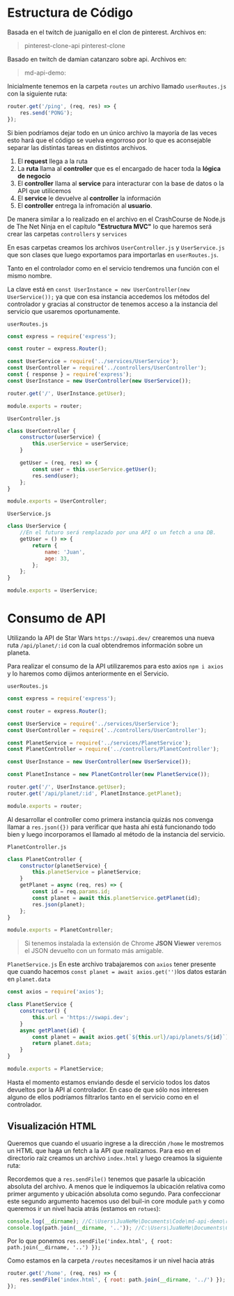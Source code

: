 # Estructura de Código
Basada en el twitch de juanigallo en el clon de pinterest. Archivos en:
> pinterest-clone-api
> pinterest-clone

Basado en twitch de damian catanzaro sobre api. Archivos en:
> md-api-demo: 

Inicialmente tenemos en la carpeta `routes` un archivo llamado `userRoutes.js` con la siguiente ruta:
```js
router.get('/ping', (req, res) => {
	res.send('PONG');
});
```
Si bien podríamos dejar todo en un único archivo la mayoría de las veces esto hará que el código se vuelva engorroso por lo que es aconsejable separar las distintas tareas en distintos archivos.

1. El **request** llega a la ruta
2. La **ruta** llama al **controller** que es el encargado de hacer toda la **lógica de negocio** 
3. El **controller** llama al **service** para interacturar con la base de datos o la API que utilicemos 
4. El **service** le devuelve al **controller** la información 
5. El **controller** entrega la infromación al **usuario**.


De manera similar a lo realizado en el archivo en el CrashCourse de Node.js de The Net Ninja en el capítulo **"Estructura MVC"** lo que haremos será crear las carpetas  `controllers` y `services`

En esas carpetas creamos los archivos `UserController.js` y `UserService.js` que son clases que luego exportamos para importarlas en `userRoutes.js`.

Tanto en el controlador como en el servicio tendremos una función con el mismo nombre.

La clave está en `const UserInstance = new UserController(new UserService());` ya que con esa instancia accedemos los métodos del controlador y gracias al constructor de tenemos acceso a la instancia del servicio  que usaremos oportunamente.

`userRoutes.js` 
```js
const express = require('express');

const router = express.Router();

const UserService = require('../services/UserService');
const UserController = require('../controllers/UserController');
const { response } = require('express');
const UserInstance = new UserController(new UserService());

router.get('/', UserInstance.getUser);

module.exports = router;
```

`UserController.js` 
```js
class UserController {
	constructor(userService) {
		this.userService = userService;
	}

	getUser = (req, res) => {
		const user = this.userService.getUser();
		res.send(user);
	};
}

module.exports = UserController;
```

`UserService.js` 
```js
class UserService {
	//En el futuro será remplazado por una API o un fetch a una DB.
	getUser = () => {
		return {
			name: 'Juan',
			age: 33,
		};
	};
}

module.exports = UserService;

```

# Consumo de API
Utilizando la API de Star Wars `https://swapi.dev/` crearemos una nueva ruta `/api/planet/:id` con la cual obtendremos información sobre un planeta. 

Para realizar el consumo de la API utilizaremos para esto axios `npm i axios` y lo haremos como dijimos anteriormente en el Servicio.

`userRoutes.js`
```js
const express = require('express');

const router = express.Router();

const UserService = require('../services/UserService');
const UserController = require('../controllers/UserController');

const PlanetService = require('../services/PlanetService');
const PlanetController = require('../controllers/PlanetController');

const UserInstance = new UserController(new UserService());

const PlanetInstance = new PlanetController(new PlanetService());

router.get('/', UserInstance.getUser);
router.get('/api/planet/:id', PlanetInstance.getPlanet);

module.exports = router;

```

Al desarrollar el controller como primera instancia quizás nos convenga llamar a `res.json({})` para verificar que hasta ahí está funcionando todo bien y luego incorporamos el llamado al método de la instancia del servicio.

`PlanetController.js`

```js
class PlanetController {
	constructor(planetService) {
		this.planetService = planetService;
	}
	getPlanet = async (req, res) => {
		const id = req.params.id;
		const planet = await this.planetService.getPlanet(id);
		res.json(planet);
	};
}

module.exports = PlanetController;

```
 > Si tenemos instalada la extensión de Chrome **JSON Viewer** veremos el JSON devuelto con un formato más amigable.

`PlanetService.js`
En este archivo trabajaremos con `axios` tener presente que cuando hacemos `const planet = await axios.get('')`los datos estarán en `planet.data`
```js
const axios = require('axios');

class PlanetService {
	constructor() {
		this.url = 'https://swapi.dev';
	}
	async getPlanet(id) {
		const planet = await axios.get(`${this.url}/api/planets/${id}`);
		return planet.data;
	}
}

module.exports = PlanetService;

```


Hasta el momento estamos enviando desde el servicio todos los datos devueltos por la API al controlador. En caso de que sólo nos interesen alguno de ellos podríamos filtrarlos tanto en el servicio como en el controlador.

## Visualización HTML
Queremos que cuando el usuario ingrese a la dirección `/home` le mostremos un HTML que haga un fetch a la API que realizamos.
Para eso en el directorio raíz creamos un archivo `index.html` y luego creamos la siguiente ruta:

Recordemos que a `res.sendFile()` tenemos que pasarle la ubicación absoluta del archivo. A menos que le indiquemos la ubicación relativa  como primer argumento y ubicación absoluta como segundo.
Para confeccionar este segundo argumento hacemos uso del buil-in core module `path` y como queremos ir un nivel hacia atrás (estamos en `rotues`):

```js
console.log(__dirname); //C:\Users\JuaNeMe\Documents\Code\md-api-demo\routes
console.log(path.join(__dirname, '..')); //C:\Users\JuaNeMe\Documents\Code\md-api-demo
```

Por lo que ponemos `res.sendFile('index.html', { root: path.join(__dirname, '..') });`

Como estamos en la carpeta `/routes` necesitamos ir un nivel hacia atrás
```js
router.get('/home', (req, res) => {
	res.sendFile('index.html', { root: path.join(__dirname, '../') });
});

```